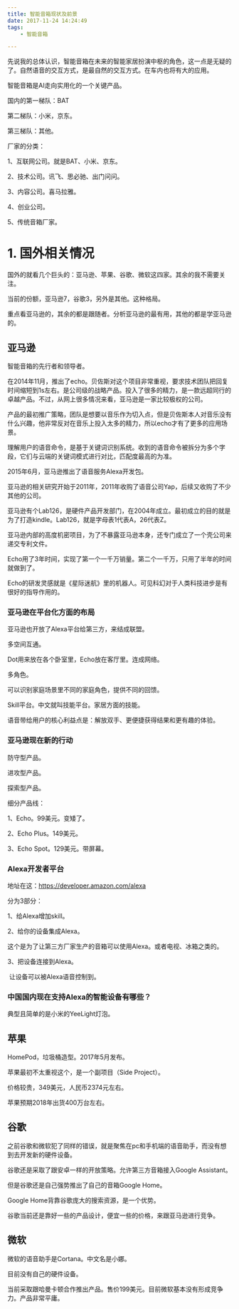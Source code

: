 ```yaml
---
title: 智能音箱现状及前景
date: 2017-11-24 14:24:49
tags:
	- 智能音箱

---
```




先说我的总体认识，智能音箱在未来的智能家居扮演中枢的角色，这一点是无疑的了。自然语音的交互方式，是最自然的交互方式。在车内也将有大的应用。

智能音箱是AI走向实用化的一个关键产品。

国内的第一梯队：BAT

第二梯队：小米，京东。

第三梯队：其他。

厂家的分类：

1、互联网公司。就是BAT、小米、京东。

2、技术公司。讯飞、思必驰、出门问问。

3、内容公司。喜马拉雅。

4、创业公司。

5、传统音箱厂家。



# 1. 国外相关情况

国外的就看几个巨头的：亚马逊、苹果、谷歌、微软这四家。其余的我不需要关注。

当前的份额，亚马逊7，谷歌3，另外是其他。这种格局。

重点看亚马逊的，其余的都是跟随者。分析亚马逊的最有用，其他的都是学亚马逊的。



## 亚马逊

智能音箱的先行者和领导者。

在2014年11月，推出了echo。贝佐斯对这个项目非常重视，要求技术团队把回复时间缩短到1s左右。是公司级的战略产品。投入了很多的精力，是一款远超同行的卓越产品。不过，从网上很多情况来看，亚马逊是一家比较极权的公司。

产品的最初推广策略，团队是想要以音乐作为切入点，但是贝佐斯本人对音乐没有什么兴趣，他非常反对在音乐上投入太多的精力，所以echo才有了更多的应用场景。



理解用户的语音命令，是基于关键词识别系统。收到的语音命令被拆分为多个字段，它们与云端的关键词模式进行对比，匹配度最高的为准。

2015年6月，亚马逊推出了语音服务Alexa开发包。

亚马逊的相关研究开始于2011年，2011年收购了语音公司Yap，后续又收购了不少其他的公司。

亚马逊有个Lab126，是硬件产品开发部门，在2004年成立。最初成立的目的就是为了打造kindle。Lab126，就是字母表1代表A，26代表Z。

亚马逊内部的高度机密项目，为了不暴露亚马逊本身，还专门成立了一个壳公司来递交专利文件。



Echo用了3年时间，实现了第一个一千万销量。第二个一千万，只用了半年的时间就做到了。

Echo的研发灵感就是《星际迷航》里的机器人。可见科幻对于人类科技进步是有很好的指导作用的。



### 亚马逊在平台化方面的布局

亚马逊也开放了Alexa平台给第三方，来结成联盟。

多空间互通。

Dot用来放在各个卧室里，Echo放在客厅里。连成网络。

多角色。

可以识别家庭场景里不同的家庭角色，提供不同的回馈。



Skill平台。中文就叫技能平台。家居方面的技能。

语音带给用户的核心利益点是：解放双手、更便捷获得结果和更有趣的体验。

### 亚马逊现在新的行动

防守型产品。

进攻型产品。

探索型产品。



细分产品线：

1、Echo。99美元。变矮了。

2、Echo Plus。149美元。

3、Echo Spot。129美元。带屏幕。



### Alexa开发者平台

地址在这：https://developer.amazon.com/alexa

分为3部分：

1、给Alexa增加skill。

2、给你的设备集成Alexa。

​    这个是为了让第三方厂家生产的音箱可以使用Alexa。或者电视、冰箱之类的。

3、把设备连接到Alexa。

​    让设备可以被Alexa语音控制到。

### 中国国内现在支持Alexa的智能设备有哪些？

典型且简单的是小米的YeeLight灯泡。



## 苹果

HomePod，垃圾桶造型。2017年5月发布。

苹果最初不太重视这个，是一个副项目（Side Project）。

价格较贵，349美元，人民币2374元左右。

苹果预期2018年出货400万台左右。

## 谷歌

之前谷歌和微软犯了同样的错误，就是聚焦在pc和手机端的语音助手，而没有想到去开发新的硬件设备。



谷歌还是采取了跟安卓一样的开放策略。允许第三方音箱接入Google Assistant。

但是谷歌还是自己强势推出了自己的音箱Google Home。

Google Home背靠谷歌庞大的搜索资源，是一个优势。

谷歌当前还是靠好一些的产品设计，便宜一些的价格，来跟亚马逊进行竞争。

## 微软

微软的语音助手是Cortana。中文名是小娜。

目前没有自己的硬件设备。

当前采取跟哈曼卡顿合作推出产品。售价199美元。目前微软基本没有形成竞争力。产品非常平庸。





